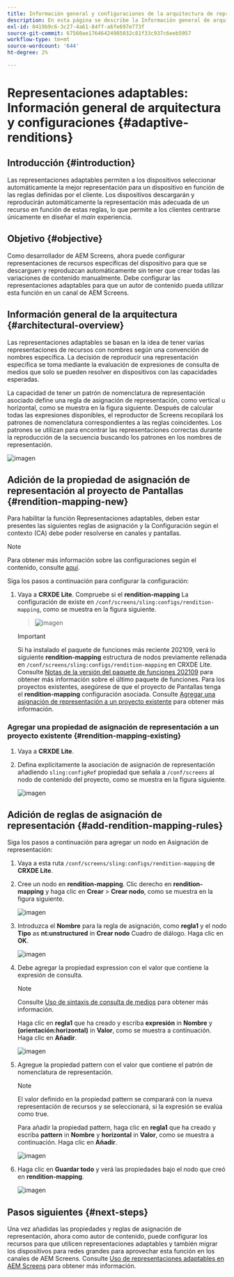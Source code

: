 ```yaml
---
title: Información general y configuraciones de la arquitectura de representaciones adaptables
description: En esta página se describe la Información general de arquitectura y las configuraciones en CRXDE Lite para representaciones adaptables en AEM Screens.
exl-id: 0419b9c6-3c27-4a61-84ff-a6fe697e773f
source-git-commit: 67560ae17646424985032c81f33c937c6eeb5957
workflow-type: tm+mt
source-wordcount: '644'
ht-degree: 2%

---
```


# Representaciones adaptables: Información general de arquitectura y configuraciones {#adaptive-renditions}

## Introducción {#introduction}

Las representaciones adaptables permiten a los dispositivos seleccionar automáticamente la mejor representación para un dispositivo en función de las reglas definidas por el cliente. Los dispositivos descargarán y reproducirán automáticamente la representación más adecuada de un recurso en función de estas reglas, lo que permite a los clientes centrarse únicamente en diseñar el *main* experiencia.

## Objetivo {#objective}

Como desarrollador de AEM Screens, ahora puede configurar representaciones de recursos específicas del dispositivo para que se descarguen y reproduzcan automáticamente sin tener que crear todas las variaciones de contenido manualmente. Debe configurar las representaciones adaptables para que un autor de contenido pueda utilizar esta función en un canal de AEM Screens.

## Información general de la arquitectura {#architectural-overview}

Las representaciones adaptables se basan en la idea de tener varias representaciones de recursos con nombres según una convención de nombres específica. La decisión de reproducir una representación específica se toma mediante la evaluación de expresiones de consulta de medios que solo se pueden resolver en dispositivos con las capacidades esperadas.

La capacidad de tener un patrón de nomenclatura de representación asociado define una regla de asignación de representación, como vertical u horizontal, como se muestra en la figura siguiente. Después de calcular todas las expresiones disponibles, el reproductor de Screens recopilará los patrones de nomenclatura correspondientes a las reglas coincidentes. Los patrones se utilizan para encontrar las representaciones correctas durante la reproducción de la secuencia buscando los patrones en los nombres de representación.

![imagen](/help/user-guide/assets/adaptive-renditions/adaptive-renditions.png)

## Adición de la propiedad de asignación de representación al proyecto de Pantallas {#rendition-mapping-new}

Para habilitar la función Representaciones adaptables, deben estar presentes las siguientes reglas de asignación y la Configuración según el contexto (CA) debe poder resolverse en canales y pantallas.

>[!NOTE]
>Para obtener más información sobre las configuraciones según el contenido, consulte [aquí](https://sling.apache.org/documentation/bundles/context-aware-configuration/context-aware-configuration.html).

Siga los pasos a continuación para configurar la configuración:

1. Vaya a **CRXDE Lite**. Compruebe si el **rendition-mapping** La configuración de existe en `/conf/screens/sling:configs/rendition-mapping`, como se muestra en la figura siguiente.

   >![imagen](/help/user-guide/assets/adaptive-renditions/mapping-rules1.png)

   >[!IMPORTANT]
   >Si ha instalado el paquete de funciones más reciente 202109, verá lo siguiente **rendition-mapping** estructura de nodos previamente rellenada en `/conf/screens/sling:configs/rendition-mapping` en CRXDE Lite. Consulte [Notas de la versión del paquete de funciones 202109](/help/user-guide/release-notes-fp-202109.md) para obtener más información sobre el último paquete de funciones.
   >Para los proyectos existentes, asegúrese de que el proyecto de Pantallas tenga el **rendition-mapping** configuración asociada. Consulte [Agregar una asignación de representación a un proyecto existente](#rendition-mapping-existing) para obtener más información.

### Agregar una propiedad de asignación de representación a un proyecto existente {#rendition-mapping-existing}

1. Vaya a **CRXDE Lite**.

1. Defina explícitamente la asociación de asignación de representación añadiendo `sling:configRef` propiedad que señala a `/conf/screens` al nodo de contenido del proyecto, como se muestra en la figura siguiente.

   ![imagen](/help/user-guide/assets/adaptive-renditions/renditon-mapping2.png)


## Adición de reglas de asignación de representación {#add-rendition-mapping-rules}

Siga los pasos a continuación para agregar un nodo en Asignación de representación:

1. Vaya a esta ruta `/conf/screens/sling:configs/rendition-mapping` de **CRXDE Lite**.

1. Cree un nodo en **rendition-mapping**. Clic derecho en **rendition-mapping** y haga clic en **Crear** > **Crear nodo**, como se muestra en la figura siguiente.

   ![imagen](/help/user-guide/assets/adaptive-renditions/add-node1.png)

1. Introduzca el **Nombre** para la regla de asignación, como **regla1** y el nodo **Tipo** as **nt:unstructured** in **Crear nodo** Cuadro de diálogo. Haga clic en **OK**.

   ![imagen](/help/user-guide/assets/adaptive-renditions/add-node2.png)


1. Debe agregar la propiedad expression con el valor que contiene la expresión de consulta.

   >[!NOTE]
   >Consulte [Uso de sintaxis de consulta de medios](https://developer.mozilla.org/en-US/docs/Web/CSS/Media_Queries/Using_media_queries) para obtener más información.

   Haga clic en **regla1** que ha creado y escriba **expresión** in **Nombre** y **(orientación:horizontal)** in **Valor**, como se muestra a continuación. Haga clic en **Añadir**.

   ![imagen](/help/user-guide/assets/adaptive-renditions/add-node3.png)

1. Agregue la propiedad pattern con el valor que contiene el patrón de nomenclatura de representación.

   >[!NOTE]
   >El valor definido en la propiedad pattern se comparará con la nueva representación de recursos y se seleccionará, si la expresión se evalúa como true.

   Para añadir la propiedad pattern, haga clic en **regla1** que ha creado y escriba **pattern** in **Nombre** y **horizontal** in **Valor**, como se muestra a continuación. Haga clic en **Añadir**.

   ![imagen](/help/user-guide/assets/adaptive-renditions/add-node4.png)

1. Haga clic en **Guardar todo** y verá las propiedades bajo el nodo que creó en **rendition-mapping**.

   ![imagen](/help/user-guide/assets/adaptive-renditions/add-node5.png)


## Pasos siguientes {#next-steps}

Una vez añadidas las propiedades y reglas de asignación de representación, ahora como autor de contenido, puede configurar los recursos para que utilicen representaciones adaptables y también migrar los dispositivos para redes grandes para aprovechar esta función en los canales de AEM Screens. Consulte [Uso de representaciones adaptables en AEM Screens](/help/user-guide/using-adaptive-renditions.md) para obtener más información.
